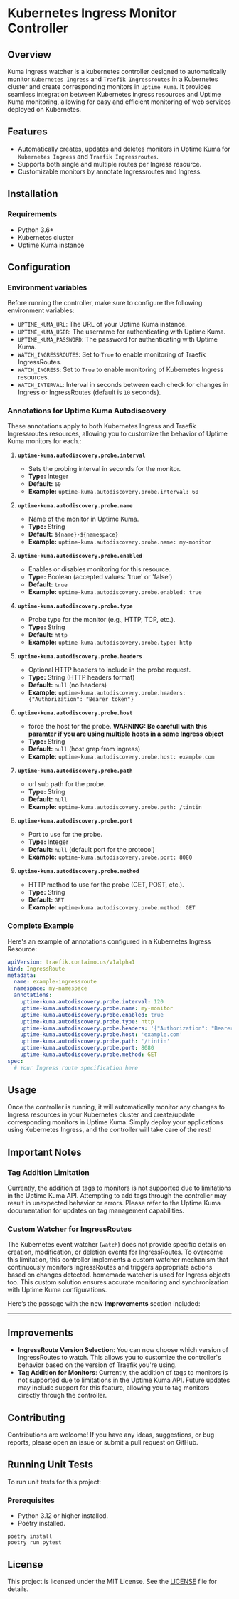 # Kubernetes Ingress Monitor Controller

## Overview

Kuma ingress watcher is a kubernetes controller designed to automatically monitor `Kubernetes Ingress` and `Traefik Ingressroutes` in a Kubernetes cluster and create corresponding monitors in `Uptime Kuma`. It provides seamless integration between Kubernetes ingress resources and Uptime Kuma monitoring, allowing for easy and efficient monitoring of web services deployed on Kubernetes.

## Features

- Automatically creates, updates and deletes monitors in Uptime Kuma for `Kubernetes Ingress` and `Traefik Ingressroutes`.
- Supports both single and multiple routes per Ingress resource.
- Customizable monitors by annotate Ingressroutes and Ingress.

## Installation

### Requirements

- Python 3.6+
- Kubernetes cluster
- Uptime Kuma instance


## Configuration

### Environment variables
Before running the controller, make sure to configure the following environment variables:

- `UPTIME_KUMA_URL`: The URL of your Uptime Kuma instance.
- `UPTIME_KUMA_USER`: The username for authenticating with Uptime Kuma.
- `UPTIME_KUMA_PASSWORD`: The password for authenticating with Uptime Kuma.
- `WATCH_INGRESSROUTES`: Set to `True` to enable monitoring of Traefik IngressRoutes.
- `WATCH_INGRESS`: Set to `True` to enable monitoring of Kubernetes Ingress resources.
- `WATCH_INTERVAL`: Interval in seconds between each check for changes in Ingress or IngressRoutes (default is `10` seconds).

### Annotations for Uptime Kuma Autodiscovery

These annotations apply to both Kubernetes Ingress and Traefik Ingressroutes resources, allowing you to customize the behavior of Uptime Kuma monitors for each.:

1. **`uptime-kuma.autodiscovery.probe.interval`**
   - Sets the probing interval in seconds for the monitor.
   - **Type:** Integer
   - **Default:** `60`
   - **Example:** `uptime-kuma.autodiscovery.probe.interval: 60`

2. **`uptime-kuma.autodiscovery.probe.name`**
   - Name of the monitor in Uptime Kuma.
   - **Type:** String
   - **Default:** `${name}-${namespace}`
   - **Example:** `uptime-kuma.autodiscovery.probe.name: my-monitor`

3. **`uptime-kuma.autodiscovery.probe.enabled`**
   - Enables or disables monitoring for this resource.
   - **Type:** Boolean (accepted values: 'true' or 'false')
   - **Default:** `true`
   - **Example:** `uptime-kuma.autodiscovery.probe.enabled: true`

4. **`uptime-kuma.autodiscovery.probe.type`**
   - Probe type for the monitor (e.g., HTTP, TCP, etc.).
   - **Type:** String
   - **Default:** `http`
   - **Example:** `uptime-kuma.autodiscovery.probe.type: http`

5. **`uptime-kuma.autodiscovery.probe.headers`**
   - Optional HTTP headers to include in the probe request.
   - **Type:** String (HTTP headers format)
   - **Default:** `null` (no headers)
   - **Example:** `uptime-kuma.autodiscovery.probe.headers: {"Authorization": "Bearer token"}`

6. **`uptime-kuma.autodiscovery.probe.host`**
   - force the host for the probe. **WARNING: Be carefull with this paramter if you are using multiple hosts in a same Ingress object**
   - **Type:** String
   - **Default:** `null` (host grep from ingress)
   - **Example:** `uptime-kuma.autodiscovery.probe.host: example.com`

7. **`uptime-kuma.autodiscovery.probe.path`**
   - url sub path for the probe.
   - **Type:** String
   - **Default:** `null` 
   - **Example:** `uptime-kuma.autodiscovery.probe.path: /tintin`

8. **`uptime-kuma.autodiscovery.probe.port`**
   - Port to use for the probe.
   - **Type:** Integer
   - **Default:** `null` (default port for the protocol)
   - **Example:** `uptime-kuma.autodiscovery.probe.port: 8080`

9. **`uptime-kuma.autodiscovery.probe.method`**
   - HTTP method to use for the probe (GET, POST, etc.).
   - **Type:** String
   - **Default:** `GET`
   - **Example:** `uptime-kuma.autodiscovery.probe.method: GET`

### Complete Example

Here's an example of annotations configured in a Kubernetes Ingress Resource:

```yaml
apiVersion: traefik.containo.us/v1alpha1
kind: IngressRoute
metadata:
  name: example-ingressroute
  namespace: my-namespace
  annotations:
    uptime-kuma.autodiscovery.probe.interval: 120
    uptime-kuma.autodiscovery.probe.name: my-monitor
    uptime-kuma.autodiscovery.probe.enabled: true
    uptime-kuma.autodiscovery.probe.type: http
    uptime-kuma.autodiscovery.probe.headers: '{"Authorization": "Bearer token"}'
    uptime-kuma.autodiscovery.probe.host: 'example.com'
    uptime-kuma.autodiscovery.probe.path: '/tintin'
    uptime-kuma.autodiscovery.probe.port: 8080
    uptime-kuma.autodiscovery.probe.method: GET
spec:
  # Your Ingress route specification here
```


## Usage

Once the controller is running, it will automatically monitor any changes to Ingress resources in your Kubernetes cluster and create/update corresponding monitors in Uptime Kuma. Simply deploy your applications using Kubernetes Ingress, and the controller will take care of the rest!

## Important Notes

### Tag Addition Limitation

Currently, the addition of tags to monitors is not supported due to limitations in the Uptime Kuma API. Attempting to add tags through the controller may result in unexpected behavior or errors. Please refer to the Uptime Kuma documentation for updates on tag management capabilities.

### Custom Watcher for IngressRoutes

The Kubernetes event watcher (`watch`) does not provide specific details on creation, modification, or deletion events for IngressRoutes. To overcome this limitation, this controller implements a custom watcher mechanism that continuously monitors IngressRoutes and triggers appropriate actions based on changes detected. homemade watcher is used for Ingress objects too. This custom solution ensures accurate monitoring and synchronization with Uptime Kuma configurations.

Here’s the passage with the new **Improvements** section included:

---

## Improvements

- **IngressRoute Version Selection**: You can now choose which version of IngressRoutes to watch. This allows you to customize the controller's behavior based on the version of Traefik you're using.
- **Tag Addition for Monitors**: Currently, the addition of tags to monitors is not supported due to limitations in the Uptime Kuma API. Future updates may include support for this feature, allowing you to tag monitors directly through the controller.


## Contributing

Contributions are welcome! If you have any ideas, suggestions, or bug reports, please open an issue or submit a pull request on GitHub.

## Running Unit Tests

To run unit tests for this project:

### Prerequisites

- Python 3.12 or higher installed.
- Poetry installed.

````
poetry install
poetry run pytest
````

## License

This project is licensed under the MIT License. See the [LICENSE](LICENSE) file for details.
